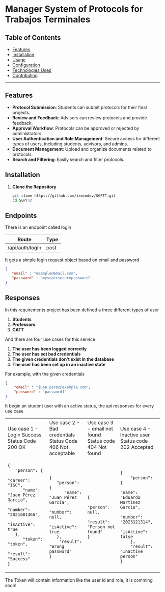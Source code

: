
# Manager System of Protocols for Trabajos Terminales


## Table of Contents

- [Features](#features)
- [Installation](#installation)
- [Usage](#usage)
- [Configuration](#configuration)
- [Technologies Used](#technologies-used)
- [Contributing](#contributing)

---

## Features

- **Protocol Submission**: Students can submit protocols for their final projects.
- **Review and Feedback**: Advisors can review protocols and provide feedback.
- **Approval Workflow**: Protocols can be approved or rejected by administrators.
- **User Authentication and Role Management**: Secure access for different types of users, including students, advisors, and admins.
- **Document Management**: Upload and organize documents related to protocols.
- **Search and Filtering**: Easily search and filter protocols.

## Installation

1. **Clone the Repository**
   ```bash
   git clone https://github.com/irmindev/SGPTT.git
   cd SGPTT/

## Endpoints
There is an endpoint called login

| Route | Type | 
|-------|-------|
| /api/auth/login | post |

It gets a simple login request object based on email and password
   ```json
   {
      "email" : "example@email.com",
      "password" : "mysupersecurepassword"
   }
   ```

## Responses

In this requirements project has been defined a three different types of user
1. **Students**
2. **Professors**
3. **CATT**

And there are four use cases for this service
1. **The user has been logged correctly**
2. **The user has set bad credentials**
3. **The given credentials don't exist in the database**
4. **The user has been set up in an inactive state**

For example, with the given credentials
   ```json
   {
       "email" : "juan.perez@example.com",
       "password" : "password1"
   }
   ```

It begin an student user with an active status, the api responses for every use case
<table>
   <tr>
      <td>
        Use case 1 - Login Success Status Code 200 OK
      </td>
      <td>
         Use case 2 - Bad credentials Status Code 406 Not acceptable
      </td>
      <td>
         Use case 3 - email not found Status code 404 Not found
      </td>
      <td>
         Use case 4 - Inactive user Status code 202 Accepted
      </td>
   </tr>
<tr>
      <td>
<code>
{
   "person": {
      "career": "ISC",
      "name": "Juan Pérez García",
      "number": "2021601366",
      "isActive": true
   },
      "token": "token",
      "result": "Success"
}   
      </code>
      </td>
      <td>
<code>
{
   "person": {
      "name": "Juan Pérez García",
      "number": null,
      "isActive": true
   },
    "result": "Wrong password"
}
</code>
</td>
<td>
<code>
{
   "person": null,
   "result": "Person not found"
}
</code>
</td>
<td>
<code>
{
    "person": {
        "name": "Eduardo Martínez García",
        "number": "2023121314",
        "isActive": false
    },
    "result": "Inactive person"
}   
</code>
</td>
</td>      
</tr>
</table>

The Token will contain information like the user id and role, it is comming soon!
